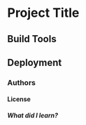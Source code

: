 # Project Title 

## Build Tools

## Deployment

### Authors 

#### License 

##### What did I learn? 

